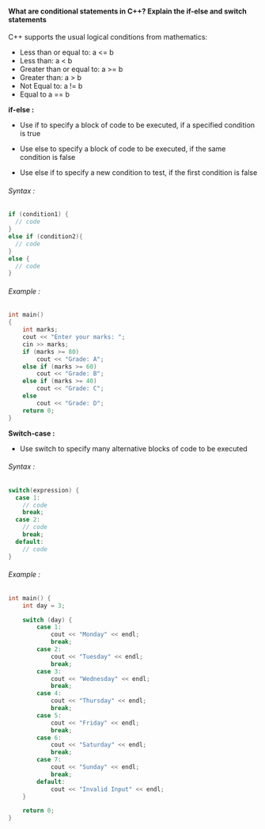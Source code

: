 <h4>What are conditional statements in C++? Explain the if-else and switch statements</h4>

 C++ supports the usual logical conditions from mathematics:

- Less than or equal to: a <= b
- Less than: a < b
- Greater than or equal to: a >= b
- Greater than: a > b
- Not Equal to: a != b
- Equal to a == b


<b> if-else : </b>

- Use if to specify a block of code to be executed, if a specified condition is true

- Use else to specify a block of code to be executed, if the same condition is false

- Use else if to specify a new condition to test, if the first condition is false

###### Syntax :

```cpp
if (condition1) {
  // code 
}
else if (condition2){
  // code 
}
else {
  // code
}
```

###### Example :
```cpp
int main()
{
    int marks;
    cout << "Enter your marks: ";
    cin >> marks;
    if (marks >= 80)
        cout << "Grade: A";
    else if (marks >= 60)
        cout << "Grade: B";
    else if (marks >= 40)
        cout << "Grade: C";
    else
        cout << "Grade: D";
    return 0;
}
```
<b> Switch-case : </b>
- Use switch to specify many alternative blocks of code to be executed

###### Syntax :

```cpp
switch(expression) {
  case 1:
    // code
    break;
  case 2:
    // code 
    break;
  default:
    // code 
}
```

###### Example :

```cpp
int main() {
    int day = 3;

    switch (day) {
        case 1:
            cout << "Monday" << endl;
            break;
        case 2:
            cout << "Tuesday" << endl;
            break;
        case 3:
            cout << "Wednesday" << endl;
            break;
        case 4:
            cout << "Thursday" << endl;
            break;
        case 5:
            cout << "Friday" << endl;
            break;
        case 6:
            cout << "Saturday" << endl;
            break;
        case 7:
            cout << "Sunday" << endl;
            break;
        default:
            cout << "Invalid Input" << endl;
    }

    return 0;
}

```